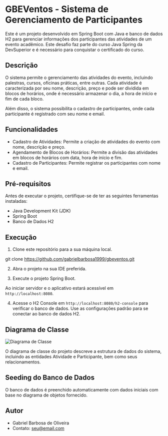 # GBEVentos - Sistema de Gerenciamento de Participantes

Este é um projeto desenvolvido em Spring Boot com Java e banco de dados H2 para gerenciar informações dos participantes das atividades de um evento acadêmico. Este desafio faz parte do curso Java Spring da DevSuperior e é necessário para conquistar o certificado do curso.

## Descrição

O sistema permite o gerenciamento das atividades do evento, incluindo palestras, cursos, oficinas práticas, entre outras. Cada atividade é caracterizada por seu nome, descrição, preço e pode ser dividida em blocos de horários, onde é necessário armazenar o dia, a hora de início e fim de cada bloco.

Além disso, o sistema possibilita o cadastro de participantes, onde cada participante é registrado com seu nome e email.

## Funcionalidades

- Cadastro de Atividades: Permite a criação de atividades do evento com nome, descrição e preço.
- Agendamento de Blocos de Horários: Permite a divisão das atividades em blocos de horários com data, hora de início e fim.
- Cadastro de Participantes: Permite registrar os participantes com nome e email.

## Pré-requisitos

Antes de executar o projeto, certifique-se de ter as seguintes ferramentas instaladas:

- Java Development Kit (JDK)
- Spring Boot
- Banco de Dados H2

## Execução

1. Clone este repositório para a sua máquina local.

git clone https://github.com/gabrielbarbosa1999/gbeventos.git

2. Abra o projeto na sua IDE preferida.

3. Execute o projeto Spring Boot.

Ao iniciar servidor e o aplicativo estará acessível em `http://localhost:8080`.

4. Acesse o H2 Console em `http://localhost:8080/h2-console` para verificar o banco de dados. Use as configurações padrão para se conectar ao banco de dados H2.

## Diagrama de Classe

![Diagrama de Classe](https://i.imgur.com/55Jqfpk.png)

O diagrama de classe do projeto descreve a estrutura de dados do sistema, incluindo as entidades Atividade e Participante, bem como seus relacionamentos.

## Seeding do Banco de Dados

O banco de dados é preenchido automaticamente com dados iniciais com base no diagrama de objetos fornecido.

## Autor

- Gabriel Barbosa de Oliveira
- Contato: seu@email.com
